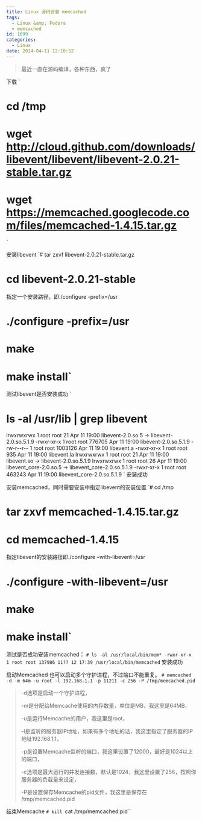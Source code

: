 ```yaml
---
title: Linux 源码安装 memcached
tags:
  - Linux &amp; Fedora
  - memcached
id: 1699
categories:
  - Linux
date: 2014-04-11 12:10:52
---
```


> 最近一直在源码编译，各种东西，疯了

下载
`
# cd /tmp

# wget http://cloud.github.com/downloads/libevent/libevent/libevent-2.0.21-stable.tar.gz

# wget https://memcached.googlecode.com/files/memcached-1.4.15.tar.gz
`

安装libevent
`# tar zxvf libevent-2.0.21-stable.tar.gz
# cd libevent-2.0.21-stable
指定一个安装路径，即./configure -prefix=/usr
# ./configure -prefix=/usr
# make
# make install`

测试libevent是否安装成功<!--more-->
`
# ls -al /usr/lib | grep libevent
lrwxrwxrwx   1 root root      21 Apr 11 19:00 libevent-2.0.so.5 -> libevent-2.0.so.5.1.9
-rwxr-xr-x   1 root root  776705 Apr 11 19:00 libevent-2.0.so.5.1.9
-rw-r--r--   1 root root 1003126 Apr 11 19:00 libevent.a
-rwxr-xr-x   1 root root     935 Apr 11 19:00 libevent.la
lrwxrwxrwx   1 root root      21 Apr 11 19:00 libevent.so -> libevent-2.0.so.5.1.9
lrwxrwxrwx   1 root root      26 Apr 11 19:00 libevent_core-2.0.so.5 -> libevent_core-2.0.so.5.1.9
-rwxr-xr-x   1 root root  463243 Apr 11 19:00 libevent_core-2.0.so.5.1.9
`
安装成功

安装memcached，同时需要安装中指定libevent的安装位置
`# cd /tmp
# tar zxvf memcached-1.4.15.tar.gz
# cd memcached-1.4.15
指定libevent的安装路径即./configure –with-libevent=/usr
# ./configure -with-libevent=/usr
# make
# make install`

测试是否成功安装memcached：
`# ls -al /usr/local/bin/mem*
-rwxr-xr-x 1 root root 137986 11?? 12 17:39 /usr/local/bin/memcached`
安装成功

启动Memcached 也可以启动多个守护进程，不过端口不能重复。
`# memcached -d -m 64m -u root -l 192.168.1.1 -p 11211 -c 256 -P /tmp/memcached.pid`
> -d选项是启动一个守护进程，> 
> -m是分配给Memcache使用的内存数量，单位是MB，我这里是64MB，> 
> -u是运行Memcache的用户，我这里是root，> 
> -l是监听的服务器IP地址，如果有多个地址的话，我这里指定了服务器的IP地址192.168.1.1，> 
> -p是设置Memcache监听的端口，我这里设置了12000，最好是1024以上的端口，> 
> -c选项是最大运行的并发连接数，默认是1024，我这里设置了256，按照你服务器的负载量来设定，> 
> -P是设置保存Memcache的pid文件，我这里是保存在 /tmp/memcached.pid

结束Memcache
`# kill `cat /tmp/memcached.pid``